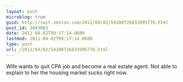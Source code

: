 ```yaml
---
layout: post
microblog: true
guid: http://twit.vmstan.com/2011/04/02/54200726833995776.html
post_id: 3043063
date: 2011-04-02T09:17:14-0600
lastmod: 2011-04-02T09:17:14-0600
type: post
url: /2011/04/02/54200726833995776.html
---
```

Wife wants to quit CPA job and become a real estate agent. Not able to explain to her the housing market sucks right now.
